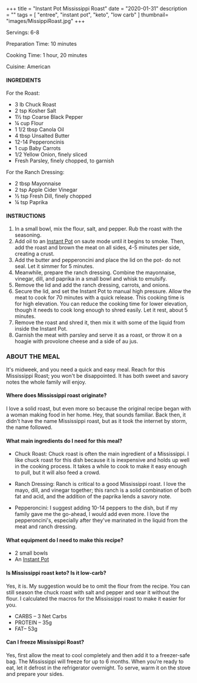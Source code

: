 +++
title = "Instant Pot Mississippi Roast"
date = "2020-01-31"
description = ""
tags = [
    "entree",
    "instant pot",
    "keto",
    "low carb"
]
thumbnail= "images/MissippiRoast.jpg"
+++

Servings: 6-8 <!--more-->

Preparation Time: 10 minutes  

Cooking Time: 1 hour, 20 minutes 

Cuisine: American 

#### INGREDIENTS 

For the Roast: 

* 3 lb Chuck Roast 
* 2 tsp Kosher Salt 
* 1½ tsp Coarse Black Pepper  
* ¼ cup Flour
* 1 1/2 tbsp Canola Oil 
* 4 tbsp Unsalted Butter 
* 12-14 Pepperoncinis 
* 1 cup Baby Carrots
* 1/2 Yellow Onion, finely sliced
* Fresh Parsley, finely chopped, to garnish

For the Ranch Dressing: 

* 2 tbsp Mayonnaise 
* 2 tsp Apple Cider Vinegar 
* ½ tsp Fresh Dill, finely chopped
* ¼ tsp Paprika 

#### INSTRUCTIONS 

1. In a small bowl, mix the flour, salt, and pepper. Rub the roast with the seasoning.
2. Add oil to an [Instant Pot](https://amzn.to/3qfNYCZ) on saute mode until it begins to smoke. Then, add the roast and brown the meat on all sides, 4-5 minutes per side, creating a crust. 
3. Add the butter and pepperoncini and place the lid on the pot- do not seal. Let it simmer for 5 minutes.
4. Meanwhile, prepare the ranch dressing. Combine the mayonnaise, vinegar, dill, and paprika in a small bowl and whisk to emulsify. 
5. Remove the lid and add the ranch dressing, carrots, and onions. 
6. Secure the lid, and set the Instant Pot to manual high pressure. Allow the meat to cook for 70 minutes with a quick release. This cooking time is for high elevation. You can reduce the cooking time for lower elevation, though it needs to cook long enough to shred easily. Let it rest, about 5 minutes.
7. Remove the roast and shred it, then mix it with some of the liquid from inside the Instant Pot.
7. Garnish the meat with parsley and serve it as a roast, or throw it on a hoagie with provolone cheese and a side of au jus. 

### ABOUT THE MEAL

It's midweek, and you need a quick and easy meal. Reach for this Mississippi Roast; you won't be disappointed. It has both sweet and savory notes the whole family will enjoy. 

#### Where does Mississippi roast originate?

I love a solid roast, but even more so because the original recipe began with a woman making food in her home. Hey, that sounds familiar. Back then, it didn't have the name Mississippi roast, but as it took the internet by storm, the name followed. 

#### What main ingredients do I need for this meal?

* Chuck Roast: Chuck roast is often the main ingredient of a Mississippi. I like chuck roast for this dish because it is inexpensive and holds up well in the cooking process. It takes a while to cook to make it easy enough to pull, but it will also feed a crowd.

* Ranch Dressing: Ranch is critical to a good Mississippi roast. I love the mayo, dill, and vinegar together; this ranch is a solid combination of both fat and acid, and the addition of the paprika lends a savory note. 

* Pepperoncini: I suggest adding 10-14 peppers to the dish, but if my family gave me the go-ahead, I would add even more. I love the pepperoncini's, especially after they've marinated in the liquid from the meat and ranch dressing. 

#### What equipment do I need to make this recipe?

* 2 small bowls
* An [Instant Pot](https://amzn.to/3rOOdWW)

#### Is Mississippi roast keto? Is it low-carb?

Yes, it is. My suggestion would be to omit the flour from the recipe. You can still season the chuck roast with salt and pepper and sear it without the flour. I calculated the macros for the Mississippi roast to make it easier for you.  

* CARBS – 3 Net Carbs
* PROTEIN – 35g 
* FAT– 53g

#### Can I freeze Mississippi Roast? 

Yes, first allow the meat to cool completely and then add it to a freezer-safe bag. The Mississippi will freeze for up to 6 months. When you’re ready to eat, let it defrost in the refrigerator overnight. To serve, warm it on the stove and prepare your sides. 
